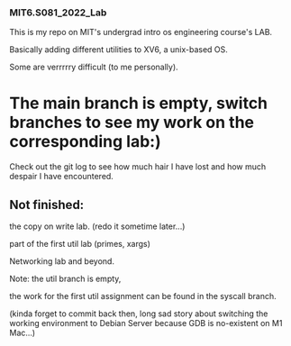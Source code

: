 ### MIT6.S081_2022_Lab

This is my repo on MIT's undergrad intro os engineering course's LAB.

Basically adding different utilities to XV6, a unix-based OS.

Some are verrrrry difficult (to me personally).

# The main branch is empty, switch branches to see my work on the corresponding lab:)

Check out the git log to see how much hair I have lost and how much despair I have encountered.



## Not finished:
the copy on write lab. (redo it sometime later...)

part of the first util lab (primes, xargs)

Networking lab and beyond.

Note: the util branch is empty,

the work for the first util assignment can be found in the syscall branch.

(kinda forget to commit back then, long sad story about switching the working environment to Debian Server because GDB is no-existent on M1 Mac...)
